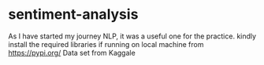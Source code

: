 # sentiment-analysis
As I have started my journey NLP, it was a useful one for the practice.
kindly install the required libraries if running on local machine from https://pypi.org/
Data set from Kaggale
